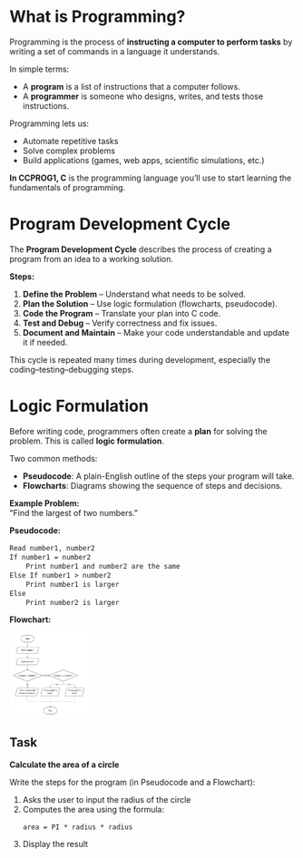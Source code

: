 # What is Programming?

Programming is the process of **instructing a computer to perform tasks** by writing a set of commands in a language it understands.

In simple terms:

- A **program** is a list of instructions that a computer follows.
- A **programmer** is someone who designs, writes, and tests those instructions.

Programming lets us:

- Automate repetitive tasks
- Solve complex problems
- Build applications (games, web apps, scientific simulations, etc.)

**In CCPROG1, C** is the programming language you’ll use to start learning the fundamentals of programming.

# Program Development Cycle

The **Program Development Cycle** describes the process of creating a program from an idea to a working solution.

**Steps:**

1. **Define the Problem** – Understand what needs to be solved.
2. **Plan the Solution** – Use logic formulation (flowcharts, pseudocode).
3. **Code the Program** – Translate your plan into C code.
4. **Test and Debug** – Verify correctness and fix issues.
5. **Document and Maintain** – Make your code understandable and update it if needed.

This cycle is repeated many times during development, especially the coding–testing–debugging steps.

# Logic Formulation

Before writing code, programmers often create a **plan** for solving the problem. This is called **logic formulation**.

Two common methods:

- **Pseudocode**: A plain-English outline of the steps your program will take.
- **Flowcharts**: Diagrams showing the sequence of steps and decisions.

**Example Problem:**  
"Find the largest of two numbers."

**Pseudocode:**

```pseudocode
Read number1, number2
If number1 = number2
    Print number1 and number2 are the same
Else If number1 > number2
    Print number1 is larger
Else
    Print number2 is larger
```

**Flowchart:**

<img src="assets/flowchart.png" height="150px"/>

## Task

**Calculate the area of a circle**

Write the steps for the program (in Pseudocode and a Flowchart):

1. Asks the user to input the radius of the circle
2. Computes the area using the formula:
   ```pseudocode
   area = PI * radius * radius
   ```
3. Display the result
